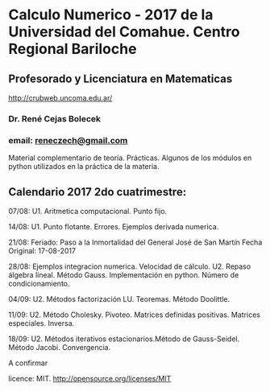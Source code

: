 # Calculo Numerico - 2017 de la Universidad del Comahue. Centro Regional Bariloche

## Profesorado y Licenciatura en Matematicas
http://crubweb.uncoma.edu.ar/

### Dr. René Cejas Bolecek
### email: reneczech@gmail.com

Material complementario de teoría. Prácticas. Algunos de los módulos en python utilizados en la práctica de la materia. 

## Calendario 2017 2do cuatrimestre:

07/08: U1. Aritmetica computacional. Punto fijo.

14/08: U1. Punto flotante. Errores. Ejemplos derivada numerica.

21/08: Feriado:  Paso a la Inmortalidad del General José de San Martín Fecha Original: 17-08-2017

28/08: Ejemplos integracion numerica. Velocidad de cálculo. 
       U2. Repaso álgebra lineal. Método Gauss. Implementación en python. Número de condicionamiento.

04/09: U2. Métodos factorización LU. Teoremas. Método Doolittle.

11/09: U2. Método Cholesky. Pivoteo. Matrices definidas positivas. Matrices especiales. Inversa.

18/09: U2. Métodos iterativos estacionarios.Método de Gauss-Seidel. Método Jacobi. Convergencia.

A confirmar 

licence: MIT. http://opensource.org/licenses/MIT 
